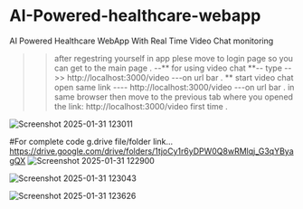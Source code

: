 # AI-Powered-healthcare-webapp
AI Powered Healthcare WebApp With Real Time Video Chat monitoring

>> after regestring yourself in app plese move to login page so you can  get to the main page .
 --** for using video chat **--
type -->>   http://localhost:3000/video    ---on url bar .
** start  video chat
>> open same  link ----    http://localhost:3000/video    ---on url bar . in same browser
>> then move to the previous tab where you opened the  link:  http://localhost:3000/video    first time .


![Screenshot 2025-01-31 123011](https://github.com/user-attachments/assets/683095a3-fbe1-4392-871e-7043944feb43)

#For complete code  g.drive  file/folder link...
https://drive.google.com/drive/folders/1tjoCy1r6yDPW0Q8wRMlqj_G3qYByagQX 
![Screenshot 2025-01-31 122900](https://github.com/user-attachments/assets/86cec2f7-f1a1-4f3c-a53d-84f551a1da41)


![Screenshot 2025-01-31 123043](https://github.com/user-attachments/assets/e3b75311-2835-44bc-abda-768353c47f8f)


![Screenshot 2025-01-31 123626](https://github.com/user-attachments/assets/7baa17fc-c206-48bf-8edd-b71c3665796e)
